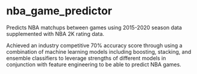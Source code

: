# nba_game_predictor
Predicts NBA matchups between games using 2015-2020 season data supplemented with NBA 2K rating data. 

Achieved an industry competitive 70% accuracy score through using a combination of machine learning models including boosting, stacking, and ensemble classifiers 
to leverage strengths of different models in conjunction with feature engineering to be able to predict NBA games.
